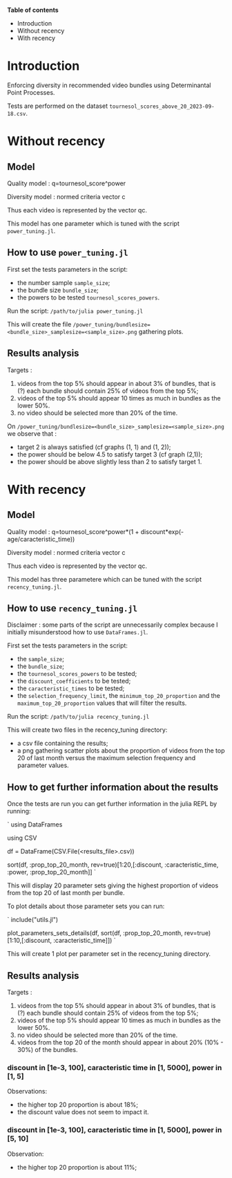**Table of contents**
  - Introduction
  - Without recency
  - With recency

# Introduction
Enforcing diversity in recommended video bundles using Determinantal Point Processes.

Tests are performed on the dataset `tournesol_scores_above_20_2023-09-18.csv`.

# Without recency 

## Model

Quality model : q=tournesol_score^power

Diversity model : normed criteria vector c

Thus each video is represented by the vector qc.

This model has one parameter which is tuned with the script `power_tuning.jl`.

## How to use `power_tuning.jl`

First set the tests parameters in the script:
  - the number sample `sample_size`;
  - the bundle size `bundle_size`;
  - the powers to be tested `tournesol_scores_powers`.

Run the script:
`/path/to/julia power_tuning.jl` 

This will create the file `/power_tuning/bundlesize=<bundle_size>_samplesize=<sample_size>.png` gathering plots.

## Results analysis

Targets :
  1) videos from the top 5% should appear in about 3% of bundles, that is (?) each bundle should contain 25% of videos from the top 5%;
  2) videos of the top 5% should appear 10 times as much in bundles as the lower 50%.
  3) no video should be selected more than 20% of the time.

On `/power_tuning/bundlesize=<bundle_size>_samplesize=<sample_size>.png` we observe that :
  - target 2 is always satisfied (cf graphs (1, 1) and (1, 2));
  - the power should be below 4.5 to satisfy target 3 (cf graph (2,1)); 
  - the power should be above slightly less than 2 to satisfy target 1.

# With recency 

## Model

Quality model : q=tournesol_score^power*(1 + discount*exp(-age/caracteristic_time))

Diversity model : normed criteria vector c

Thus each video is represented by the vector qc.

This model has three parametere which can be tuned with the script `recency_tuning.jl`.

## How to use `recency_tuning.jl`

Disclaimer : some parts of the script are unnecessarily complex because I initially misunderstood how to use `DataFrames.jl`.

First set the tests parameters in the script:
  - the `sample_size`;
  - the `bundle_size`;
  - the `tournesol_scores_powers` to be tested;
  - the `discount_coefficients` to be tested;
  - the `caracteristic_times` to be tested;
  - the `selection_frequency_limit`, the `minimum_top_20_proportion` and the `maximum_top_20_proportion` values that will filter the results.

Run the script:
`/path/to/julia recency_tuning.jl` 

This will create two files in the recency_tuning directory:
  - a csv file containing the results;
  - a png gathering scatter plots about the proportion of videos from the top 20 of last month versus the maximum selection frequency and parameter values.

## How to get further information about the results

Once the tests are run you can get further information in the julia REPL by running:

`
using DataFrames

using CSV

df = DataFrame(CSV.File(<results_file>.csv))

sort(df, :prop_top_20_month, rev=true)[1:20,[:discount, :caracteristic_time, :power, :prop_top_20_month]]
`

This will display 20 parameter sets giving the highest proportion of videos from the top 20 of last month per bundle.

To plot details about those parameter sets you can run:

`
include("utils.jl")

plot_parameters_sets_details(df, sort(df, :prop_top_20_month, rev=true)[1:10,[:discount, :caracteristic_time]])
`

This will create 1 plot per parameter set in the recency_tuning directory.

## Results analysis

Targets :
  1) videos from the top 5% should appear in about 3% of bundles, that is (?) each bundle should contain 25% of videos from the top 5%;
  2) videos of the top 5% should appear 10 times as much in bundles as the lower 50%.
  3) no video should be selected more than 20% of the time.
  4) videos from the top 20 of the month should appear in about 20% (10% - 30%) of the bundles.

### discount in [1e-3, 100], caracteristic time in [1, 5000], power in [1, 5]

Observations:
  - the higher top 20 proportion is about 18%;
  - the discount value does not seem to impact it.

### discount in [1e-3, 100], caracteristic time in [1, 5000], power in [5, 10]

Observation:
  - the higher top 20 proportion is about 11%;


